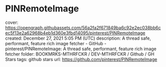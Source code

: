 # PINRemoteImage

cover: https://opengraph.githubassets.com/56a2fa2f671849ba6c92e2ec038bb6cec5f13e2a62968b4eb1d360e3fbd14095/pinterest/PINRemoteImage
created: December 27, 2021 5:05 PM (UTC)
description: A thread safe, performant, feature rich image fetcher - GitHub - pinterest/PINRemoteImage: A thread safe, performant, feature rich image fetcher
folder: BOOKMRKS-MTHRFCKR / DEV-MTHRFCKR / Github / GH Stars
tags: github stars
url: https://github.com/pinterest/PINRemoteImage